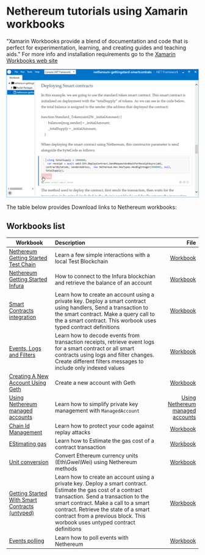 # Nethereum tutorials using Xamarin workbooks

"Xamarin Workbooks provide a blend of documentation and code that is perfect for experimentation, learning, and creating guides and teaching aids." For more info and installation requirements go to the [Xamarin Workbooks web site]( https://developer.xamarin.com/guides/cross-platform/workbooks/)

![Workbook sample](screenshots/deploymentSample.gif)

The table below provides Download links to Nethereum workbooks:

## Workbooks list

| Workbook      | Description   | File |
| ------------- |:-------------| -----:|
|[Nethereum Getting Started Test Chain](nethereum-gettingstarted-testchain.workbook)|Learn a few simple interactions with a local Test Blockchain|[Workbook](nethereum-gettingstarted-testchain.workbook)|
|[Nethereum Getting Started Infura](nethereum-gettingstarted-infura.workbook)|How to connect to the Infura blockchian and retrieve the balance of an account|[Workbook](nethereum-gettingstarted-infura.workbook)|
[Smart Contracts integration](nethereum-smartcontrats-gettingstarted.workbook)|Learn how to create an account using a private key. Deploy a smart contract using handlers, Send a transaction to the smart contract. Make a query call to the a smart contract. This worbook uses typed contract definitions|[Workbook](nethereum-smartcontrats-gettingstarted.workbook)|
[Events, Logs and Filters](nethereum-events-gettingstarted.worbook)|Learn how to decode events from transaction receipts, retrieve event logs for a smart contract or all smart contracts using logs and filter changes. Create different filters messages to include only indexed values |[Workbook](nethereum-events-gettingstarted.workbook)|
|[Creating A New Account Using Geth](nethereum-creating-a-new-account-using-geth.workbook) |Create a new account with Geth |[Workbook](nethereum-creating-a-new-account-using-geth.workbook)|
|[Using Nethereum managed accounts](./nethereum-managed-accounts.workbook/index.workbook)| Learn how to simplify private key management with `ManagedAccount`|[Using Nethereum managed accounts](nethereum-managed-accounts.workbook.zip)
|[Chain Id Management](Nethereum-ChainID-Management.worbook) |Learn how to protect your code against replay attacks|[Workbook](Nethereum-ChainID-Management.workbook)|
[EStimating gas](./nethereum-estimating-gas.workbook/index.workbook) |Learn how to Estimate the gas cost of a contract transaction|[Workbook](nethereum-estimating-gas.workbook.zip)|
[Unit conversion](nethereum-converting-units.worbook)|Convert Ethereum currency units \(Eth\Gwei\Wei\) using Nethereum methods|[Workbook](nethereum-converting-units.workbook)|
|[Getting Started With Smart Contracts (untyped)](nethereum-smartcontrats-untyped.worbook) |Learn how to create an account using a private key. Deploy a smart contract. Estimate the gas cost of a contract transaction. Send a transaction to the smart contract. Make a call to a smart contract. Retrieve the state of a smart contract from a previous block. This worbook uses untyped contract definitions|[Workbook](nethereum-smartcontrats-untyped.workbook)|
[Events polling ](nethereum-eventdtos-getallchanges.workbook)|Learn how to poll events with Nethereum |[Workbook](nethereum-eventdtos-getallchanges.workbook)|
